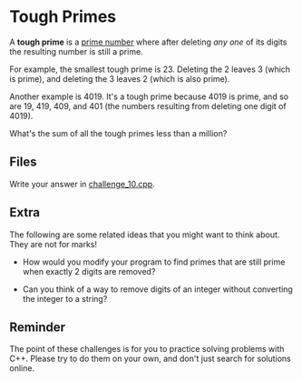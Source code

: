# Tough Primes

A **tough prime** is a [prime
number](https://en.wikipedia.org/wiki/Prime_number) where after deleting *any
one* of its digits the resulting number is still a prime.

For example, the smallest tough prime is 23. Deleting the 2 leaves 3 (which is
prime), and deleting the 3 leaves 2 (which is also prime).

Another example is 4019. It's a tough prime because 4019 is prime, and so are
19, 419, 409, and 401 (the numbers resulting from deleting one digit of 4019).

What's the sum of all the tough primes less than a million?


## Files

Write your answer in [challenge_10.cpp](challenge_10.cpp).


## Extra

The following are some related ideas that you might want to think about. They
are not for marks!

- How would you modify your program to find primes that are still prime when
  exactly 2 digits are removed?

- Can you think of a way to remove digits of an integer without converting the
  integer to a string?


## Reminder

The point of these challenges is for you to practice solving problems with
C++. Please try to do them on your own, and don't just search for solutions
online.
